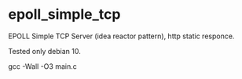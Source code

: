 # epoll_simple_tcp
EPOLL Simple TCP Server (idea reactor pattern), http static responce.

Tested only debian 10.

gcc -Wall -O3 main.c
